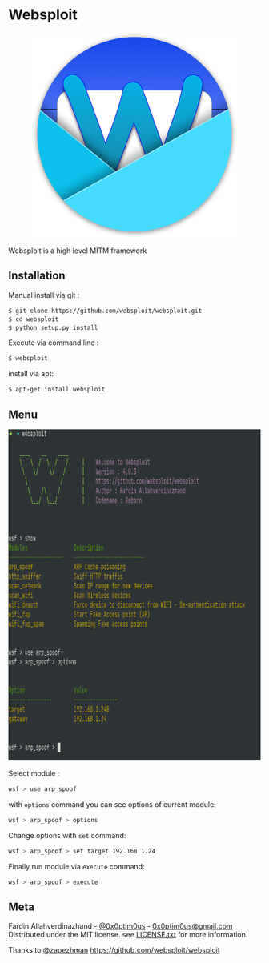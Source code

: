 
**Websploit**
====
<p align="center">
  <img width="410" height="410" src="https://github.com/websploit/images/raw/master/websploit.png">
</p>


Websploit is a high level MITM framework


Installation
------------

Manual install via git :

```bash
$ git clone https://github.com/websploit/websploit.git
$ cd websploit
$ python setup.py install
```
Execute via command line :
```bash
$ websploit
```

install via apt:
```bash
$ apt-get install websploit
```

Menu
-----

<p align="center">
  <img width="928" height="662" src="https://github.com/websploit/images/raw/master/websploit-menu-4.0.3.png">
</p>

Select module :

```bash
wsf > use arp_spoof
```

with `options` command you can see options of current module:

```bash
wsf > arp_spoof > options
```

Change options with `set` command:

```bash
wsf > arp_spoof > set target 192.168.1.24
```


Finally run module via `execute` command:

```bash
wsf > arp_spoof > execute
```

Meta
----

Fardin Allahverdinazhand -  [\@0x0ptim0us](https://twitter.com/0x0ptim0us) - <0x0ptim0us@gmail.com>  Distributed under the MIT license. see  [LICENSE.txt](https://github.com/websploit/websploit/blob/master/LICENSE.txt)
for more information.

Thanks to [\@zapezhman](https://github.com/zapezhman)
<https://github.com/websploit/websploit>
